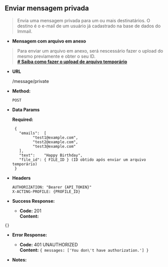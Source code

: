 **Enviar mensagem privada**
----
> Envia uma mensagem privada para um ou mais destinatários.
O destino é o e-mail de um usuário já cadastrado na base de dados do Immail.

* **Mensagem com arquivo em anexo**

> Para enviar um arquivo em anexo, será nescessário fazer o upload do mesmo previamente e obter o seu ID.<br>
**[# Saiba como fazer o upload de arquivo temporário](v2/files/upload-temp.files.md)**

* **URL**
   
   /message/private

* **Method:**
  
  `POST`
  
* **Data Params**
  
  **Required:**

   ```
    {
      "emails":  [ 
            "test1@example.com",
            "test2@example.com",
            "test3@example.com"
      ],
      "text":    "Happy Birthday",
      "file_id": { FILE_ID } (ID obtido após enviar um arquivo temporário)
    }
  ```

* **Headers**

   ```
   AUTHORIZATION: "Bearer {API_TOKEN}"
   X-ACTING-PROFILE: {PROFILE_ID}
   ```

* **Success Response:** 
  
  * **Code:** 201 <br />
    **Content:** 
```
{}
```
 
* **Error Response:**

  * **Code:** 401 UNAUTHORIZED <br />
    **Content:** `{ messages: ['You don\'t have authorization.'] }`

* **Notes:**
